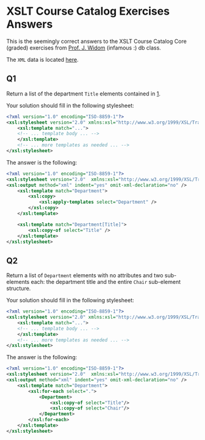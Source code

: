 # XSLT Course Catalog Exercises Answers

This is the seemingly correct answers to the XSLT Course Catalog Core (graded)
exercises from [Prof. J. Widom][2] (infamous :) db class.

The `XML` data is located [here][1].

## Q1

Return a list of the department `Title` elements contained in [1][1]. 

Your solution should fill in the following stylesheet: 

```xml
<?xml version="1.0" encoding="ISO-8859-1"?>
<xsl:stylesheet version="2.0" xmlns:xsl="http://www.w3.org/1999/XSL/Transform">
    <xsl:template match="...">
    <!-- ... template body ... -->
    </xsl:template>
    <!-- ... more templates as needed ... -->
</xsl:stylesheet>
```

The answer is the following:

```xml
<?xml version="1.0" encoding="ISO-8859-1"?>
<xsl:stylesheet version="2.0"  xmlns:xsl="http://www.w3.org/1999/XSL/Transform">
<xsl:output method="xml" indent="yes" omit-xml-declaration="no" />
    <xsl:template match="Department">
        <xsl:copy>
            <xsl:apply-templates select="Department" />
        </xsl:copy>
    </xsl:template>

    <xsl:template match="Department[Title]">
        <xsl:copy-of select="Title" />
    </xsl:template>
</xsl:stylesheet>
```

## Q2

Return a list of `Department` elements with no attributes and two sub-elements each: 
the department title and the entire `Chair` sub-element structure. 

Your solution should fill in the following stylesheet: 

```xml
<?xml version="1.0" encoding="ISO-8859-1"?>
<xsl:stylesheet version="2.0" xmlns:xsl="http://www.w3.org/1999/XSL/Transform">
    <xsl:template match="...">
    <!-- ... template body ... -->
    </xsl:template>
    <!-- ... more templates as needed ... -->
</xsl:stylesheet>
```

The answer is the following:

```xml
<?xml version="1.0" encoding="ISO-8859-1"?>
<xsl:stylesheet version="2.0"  xmlns:xsl="http://www.w3.org/1999/XSL/Transform">
<xsl:output method="xml" indent="yes" omit-xml-declaration="no" />
    <xsl:template match="Department">
        <xsl:for-each select=".">
            <Department>
                <xsl:copy-of select="Title"/>
                <xsl:copy-of select="Chair"/>
            </Department>
        </xsl:for-each>
    </xsl:template>
</xsl:stylesheet>
```

[1]: xml-data/courses-noID.xml
[2]: http://cs.stanford.edu/people/widom/